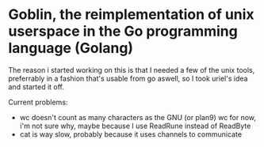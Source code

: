Goblin, the reimplementation of unix userspace in the Go programming language (Golang)
===================

The reason i started working on this is that I needed a few of the unix tools, preferrably in a fashion that's usable from go aswell, so I took uriel's idea and started it off.


Current problems:

* wc doesn't count as many characters as the GNU (or plan9) wc for now, i'm not sure why, maybe because I use ReadRune instead of ReadByte
* cat is way slow, probably because it uses channels to communicate